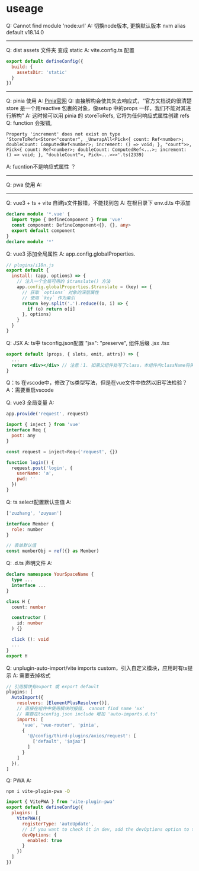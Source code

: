 <!--
 * @Date: 2023-02-07 21:20:48
 * @LastEditTime: 2023-02-09 17:07:28
 * @FilePath: /task-manage/USEAGE.md
 * @Description:
 *
-->
# useage

Q: Cannot find module 'node:url'
A: 切换node版本, 更换默认版本 nvm alias default v18.14.0

---

Q: dist assets 文件夹 变成 static
A: vite.config.ts 配置
```js
export default defineConfig({
  build: {
    assetsDir: 'static'
  }
})
```

---

Q: pinia 使用
A: [Pinia官网](https://pinia.vuejs.org/zh/introduction.html)
Q: 直接解构会使其失去响应式，"官方文档说的很清楚store 是一个用reactive 包裹的对象，像setup 中的props 一样，我们不能对其进行解构"
A: 这时候可以用 pinia 的 storeToRefs, 它将为任何响应式属性创建 refs
  Q: function 会报错,
  ```
  Property 'increment' does not exist on type 'StoreToRefs<Store<"counter", _UnwrapAll<Pick<{ count: Ref<number>; doubleCount: ComputedRef<number>; increment: () => void; }, "count">>, Pick<{ count: Ref<number>; doubleCount: ComputedRef<...>; increment: () => void; }, "doubleCount">, Pick<...>>>'.ts(2339)
  ```
  A: fucntion不是响应式属性 ？

---

Q: pwa 使用
A:

---

Q: vue3 + ts + vite 自建js文件报错，不能找到包
A: 在根目录下 env.d.ts 中添加
```ts
declare module '*.vue' {
  import type { DefineComponent } from 'vue'
  const component: DefineComponent<{}, {}, any>
  export default component
}
declare module '*'
```

Q: vue3 添加全局属性
A: app.config.globalProperties.
```js
// plugins/i18n.js
export default {
  install: (app, options) => {
    // 注入一个全局可用的 $translate() 方法
    app.config.globalProperties.$translate = (key) => {
      // 获取 `options` 对象的深层属性
      // 使用 `key` 作为索引
      return key.split('.').reduce((o, i) => {
        if (o) return o[i]
      }, options)
    }
  }
}
```

Q: JSX
A: ts中  tsconfig.json配置 "jsx": "preserve", 组件后缀 .jsx .tsx
```jsx
export default (props, { slots, emit, attrs}) => {
  ...
  return <div></div> // 注意：1. 如果父组件处写了class，本组件内className将失效
}
```

Q：ts 在vscode中，修改了ts类型写法，但是在vue文件中依然以旧写法检验？
A：需要重启vscode


Q: vue3 全局变量
A:
```js main.ts
app.provide('request', request)
```

```js .vue
import { inject } from 'vue'
interface Req {
  post: any
}

const request = inject<Req>('request', {})

function login() {
  request.post('login', {
    userName: 'a',
    pwd: ''
  })
}
```

Q: ts select配置默认空值
A:
```js role.ts
['zuzhang', 'zuyuan']
```

```js member-type.ts
interface Member {
  role: number
}
```

```js members.vue
// 表单默认值
const memberObj = ref({} as Member)
```


Q: .d.ts 声明文件
A:
```ts
declare namespace YourSpaceName {
  type ...
  interface ...
}

class H {
  count: number

  constructor (
    id: number
  ) {}

  click (): void
  ...
}
export H
```



Q: unplugin-auto-import/vite imports custom，引入自定义模块，应用时有ts提示
A: 需要去掉格式
```js vite.config.ts
// 引用模块有export 或 export default
plugins: [
  AutoImport({
    resolvers: [ElementPlusResolver()],
    // 直接在组件中使用模块时报错， cannot find name 'xx'
    // 需要在tsconfig.json include 增加 'auto-imports.d.ts'
    imports: [
      'vue', 'vue-router', 'pinia',
      {
        '@/config/third-plugins/axios/request': [
          ['default', '$ajax']
        ]
      }
    ]
  }),
]
```

Q: PWA
A:
```bash
npm i vite-plugin-pwa -D
```

```js vite.config.ts
import { VitePWA } from 'vite-plugin-pwa'
export default defineConfig({
  plugins: [
    VitePWA({
      registerType: 'autoUpdate',
      // if you want to check it in dev, add the devOptions option to the plugin configuration
      devOptions: {
        enabled: true
      }
    })
  ]
})
```
